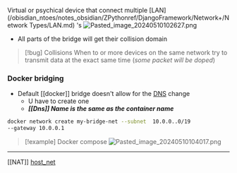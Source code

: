 Virtual or psychical device that connect multiple [LAN](/obisdian_ntoes/notes_obsidian/ZPythonref/DjangoFramework/Network+/Network Types/LAN.md) 's
![Pasted_image_20240510102627.png](/static/Pasted_image_20240510102627.png)
- All parts of the bridge will get their collision domain
>[!bug] Collisions
 When to or more devices on the same network try to transmit data at the exact same time (*some packet will be doped*)


### Docker bridging
- Default [[docker]] bridge doesn't allow for the [DNS](/obisdian_ntoes/notes_obsidian/ZPythonref/DjangoFramework/Network+/Phisicall/DNS.md) change
	-  U have to create one 
	- ***[[Dns]] Name is the same as the container name*** 


```bash
docker network create my-bridge-net --subnet  10.0.0..0/19 
--gateway 10.0.0.1
```

>[!example] Docker compose 
>![Pasted_image_20240510104017.png](/static/Pasted_image_20240510104017.png)


--- 
[[NAT]] [host_net](/host_net.md)